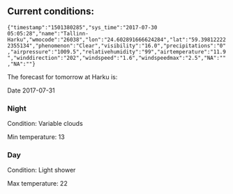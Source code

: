 ## Current conditions: 
 ``` {"timestamp":"1501380285","sys_time":"2017-07-30 05:05:28","name":"Tallinn-Harku","wmocode":"26038","lon":"24.602891666624284","lat":"59.398122222355134","phenomenon":"Clear","visibility":"16.0","precipitations":"0","airpressure":"1009.5","relativehumidity":"99","airtemperature":"11.9","winddirection":"202","windspeed":"1.6","windspeedmax":"2.5","NA":"","NA":""} ```

 The forecast for tomorrow at Harku is: 

Date 2017-07-31 

### Night 

Condition: Variable clouds 

Min temperature: 13 

### Day 

Condition: Light shower 

Max temperature: 22 

